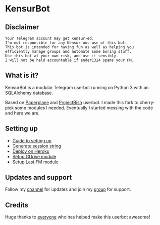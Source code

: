 # KensurBot

## Disclaimer

```
Your Telegram account may get Kensur-ed.
I'm not responsible for any Kensur-ous use of this bot.
This bot is intended for having fun as well as helping you
efficiently manage groups and automate some boring stuff.
Use this bot at your own risk, and use it sensibly.
I will not be held accountable if ender1324 spams your PM.
```

## What is it?

KensurBot is a modular Telegram userbot running on Python 3 with an SQLAlchemy database.

Based on [Paperplane](https://github.com/RaphielGang/Telegram-UserBot) and [ProjectBish](https://github.com/adekmaulana/ProjectBish) userbot.
I made this fork to cherry-pick some modules I needed. Eventually I started messing with the code and here we are.

## Setting up

- [Guide to setting up](https://kenharris.xyz/userbot)
- [Generate session string](http://sessiongen.kenhv.repl.run)
- [Deploy on Heroku](https://heroku.com/deploy?template=https://github.com/KenHV/KensurBot/tree/master)
- [Setup GDrive module](https://telegra.ph/How-To-Setup-Google-Drive-04-03)
- [Setup Last.FM module](https://telegra.ph/How-to-set-up-LastFM-module-for-Paperplane-userbot-11-02)

## Updates and support

Follow my [channel](https://t.me/KenVerse) for updates and join my [group](https://t.me/KensurOT) for support.

## Credits

Huge thanks to [everyone](https://github.com/KenHV/KensurBot/graphs/contributors) who has helped make this userbot awesome!

